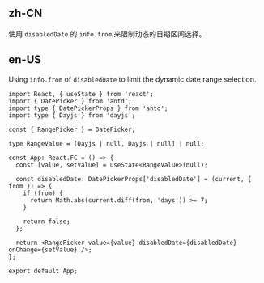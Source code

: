 ## zh-CN

使用 `disabledDate` 的 `info.from` 来限制动态的日期区间选择。

## en-US

Using `info.from` of `disabledDate` to limit the dynamic date range selection.
```tsx
import React, { useState } from 'react';
import { DatePicker } from 'antd';
import type { DatePickerProps } from 'antd';
import type { Dayjs } from 'dayjs';

const { RangePicker } = DatePicker;

type RangeValue = [Dayjs | null, Dayjs | null] | null;

const App: React.FC = () => {
  const [value, setValue] = useState<RangeValue>(null);

  const disabledDate: DatePickerProps['disabledDate'] = (current, { from }) => {
    if (from) {
      return Math.abs(current.diff(from, 'days')) >= 7;
    }

    return false;
  };

  return <RangePicker value={value} disabledDate={disabledDate} onChange={setValue} />;
};

export default App;
```
